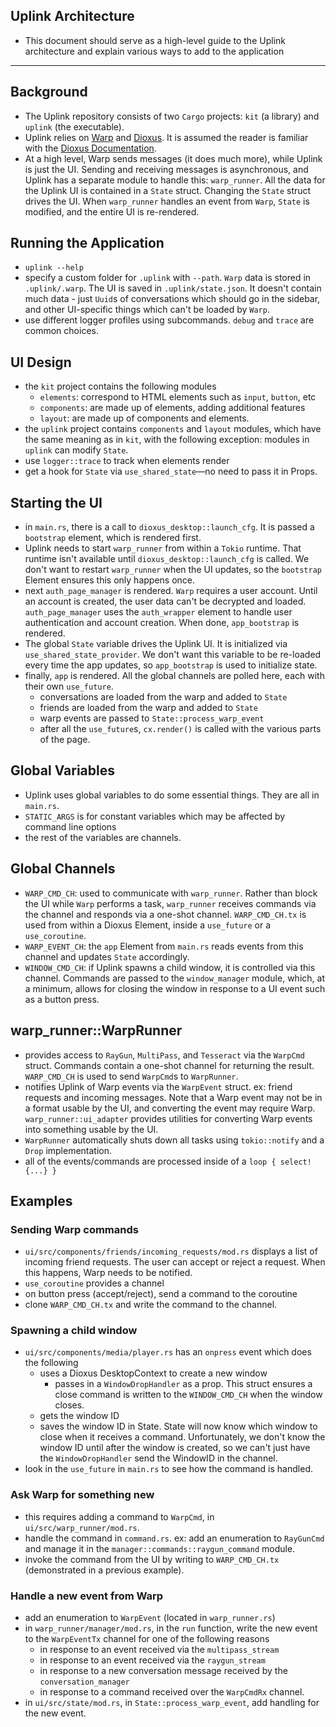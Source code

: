 ##  Uplink Architecture
- This document should serve as a high-level guide to the Uplink architecture and explain various ways to add to the application
---

## Background
- The Uplink repository consists of two `Cargo` projects: `kit` (a library) and `uplink` (the executable).  
- Uplink relies on [Warp](https://github.com/Satellite-im/Warp) and [Dioxus](https://github.com/DioxusLabs/dioxus). It is assumed the reader is familiar with the [Dioxus Documentation](https://dioxuslabs.com/guide/). 
- At a high level, Warp sends messages (it does much more), while Uplink is just the UI. Sending and receiving messages is asynchronous, and Uplink has a separate module to handle this: `warp_runner`. All the data for the Uplink UI is contained in a `State` struct. Changing the `State` struct drives the UI. When `warp_runner` handles an event from `Warp`, `State` is modified, and the entire UI is re-rendered.   

## Running the Application
- `uplink --help`
- specify a custom folder for `.uplink` with `--path`. `Warp` data is stored in `.uplink/.warp`. The UI is saved in `.uplink/state.json`. It doesn't contain much data - just `Uuid`s of conversations which should go in the sidebar, and other UI-specific things which can't be loaded by `Warp`. 
- use different logger profiles using subcommands. `debug` and `trace` are common choices. 

## UI Design
- the `kit` project contains the following modules
    + `elements`: correspond to HTML elements such as `input`, `button`, etc
    + `components`: are made up of elements, adding additional features
    + `layout`: are made up of components and elements. 
- the `uplink` project contains `components` and `layout` modules, which have the same meaning as in `kit`, with the following exception: modules in `uplink` can modify `State`. 
- use `logger::trace` to track when elements render
- get a hook for `State` via `use_shared_state`—no need to pass it in Props. 

## Starting the UI
- in `main.rs`, there is a call to `dioxus_desktop::launch_cfg`. It is passed a `bootstrap` element, which is rendered first. 
- Uplink needs to start `warp_runner` from within a `Tokio` runtime. That runtime isn't available until `dioxus_desktop::launch_cfg` is called. We don't want to restart `warp_runner` when the UI updates, so the `bootstrap` Element ensures this only happens once. 
- next `auth_page_manager` is rendered. `Warp` requires a user account. Until an account is created, the user data can't be decrypted and loaded. `auth_page_manager` uses the `auth_wrapper` element to handle user authentication and account creation. When done, `app_bootstrap` is rendered. 
- The global `State` variable drives the Uplink UI. It is initialized via `use_shared_state_provider`. We don't want this variable to be re-loaded every time the app updates, so `app_bootstrap` is used to initialize state. 
- finally, `app` is rendered. All the global channels are polled here, each with their own `use_future`. 
    + conversations are loaded from the warp and added to `State`
    + friends are loaded from the warp and added to `State`
    + warp events are passed to `State::process_warp_event`
    + after all the `use_future`s, `cx.render()` is called with the various parts of the page.

## Global Variables
- Uplink uses global variables to do some essential things. They are all in `main.rs`. 
- `STATIC_ARGS` is for constant variables which may be affected by command line options
- the rest of the variables are channels. 

## Global Channels
- `WARP_CMD_CH`: used to communicate with `warp_runner`. Rather than block the UI while `Warp` performs a task, `warp_runner` receives commands via the channel and responds via a one-shot channel. `WARP_CMD_CH.tx` is used from within a Dioxus Element, inside a `use_future` or a `use_coroutine`. 
- `WARP_EVENT_CH`: the `app` Element from `main.rs` reads events from this channel and updates `State` accordingly. 
- `WINDOW_CMD_CH`: if Uplink spawns a child window, it is controlled via this channel. Commands are passed to the `window_manager` module, which, at a minimum, allows for closing the window in response to a UI event such as a button press. 

## warp_runner::WarpRunner
- provides access to `RayGun`, `MultiPass`, and `Tesseract` via the `WarpCmd` struct. Commands contain a one-shot channel for returning the result. `WARP_CMD_CH` is used to send `WarpCmd`s to `WarpRunner`.   
- notifies Uplink of Warp events via the `WarpEvent` struct. ex: friend requests and incoming messages. Note that a Warp event may not be in a format usable by the UI, and converting the event may require Warp. `warp_runner::ui_adapter` provides utilities for converting Warp events into something usable by the UI. 
- `WarpRunner` automatically shuts down all tasks using `tokio::notify` and a `Drop` implementation.
- all of the events/commands are processed inside of a `loop { select!{...} }`

## Examples

### Sending Warp commands
- `ui/src/components/friends/incoming_requests/mod.rs` displays a list of incoming friend requests. The user can accept or reject a request. When this happens, Warp needs to be notified. 
- `use_coroutine` provides a channel
- on button press (accept/reject), send a command to the coroutine
- clone `WARP_CMD_CH.tx` and write the command to the channel. 


### Spawning a child window
- `ui/src/components/media/player.rs` has an `onpress` event which does the following
    - uses a Dioxus DesktopContext to create a new window
        - passes in a `WindowDropHandler` as a prop. This struct ensures a close command is written to the `WINDOW_CMD_CH` when the window closes. 
    - gets the window ID
    - saves the window ID in State. State will now know which window to close when it receives a command. Unfortunately, we don't know the window ID until after the window is created, so we can't just have the `WindowDropHandler` send the WindowID in the channel. 
- look in the `use_future` in `main.rs` to see how the command is handled. 

### Ask Warp for something new
- this requires adding a command to `WarpCmd`, in `ui/src/warp_runner/mod.rs`. 
- handle the command in `command.rs`. ex: add an enumeration to `RayGunCmd` and manage it in the `manager::commands::raygun_command` module. 
- invoke the command from the UI by writing to `WARP_CMD_CH.tx` (demonstrated in a previous example). 

### Handle a new event from Warp
- add an enumeration to `WarpEvent` (located in `warp_runner.rs`)
- in `warp_runner/manager/mod.rs`, in the `run` function, write the new event to the `WarpEventTx` channel for one of the following reasons
    - in response to an event received via the `multipass_stream`
    - in response to an event received via the `raygun_stream`
    - in response to a new conversation message received by the `conversation_manager`
    - in response to a command received over the `WarpCmdRx` channel. 
- in `ui/src/state/mod.rs`, in `State::process_warp_event`, add handling for the new event. 
